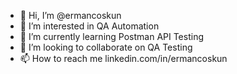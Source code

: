 - 👋 Hi, I’m @ermancoskun
- 👀 I’m interested in QA Automation
- 🌱 I’m currently learning Postman API Testing
- 💞️ I’m looking to collaborate on QA Testing
- 📫 How to reach me linkedin.com/in/ermancoskun

<!---
ermancoskun/ermancoskun is a ✨ special ✨ repository because its `README.md` (this file) appears on your GitHub profile.
You can click the Preview link to take a look at your changes.
--->
